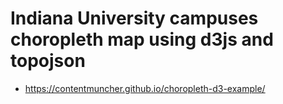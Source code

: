 # Indiana University campuses choropleth map using d3js and topojson  

* https://contentmuncher.github.io/choropleth-d3-example/

